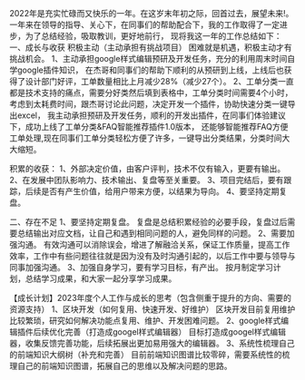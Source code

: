 2022年是充实忙碌而又快乐的一年。在这岁末年初之际，回首过去，展望未来!。
一年来在领导的指导、关心下，在同事们的帮助配合下，我的工作取得了一定进步，为了总结经验，吸取教训，更好地前行，
现将我这一年的工作总结如下：
一、成长与收获
积极主动（主动承担有挑战项目）
    困难就是机遇，积极主动才有挑战机会。
    1、主动承担google样式编辑预研及开发任务，充分的利用周末时间自学google插件知识，
    在杰哥和同事们的帮助下顺利的从预研到上线，上线后也获得了设计部门好评，工单数量相比上月减少28%（减少27个）。
    2、工单分类一直都是技术支持的痛点，需要分好类然后填到表格中，工单分类时间需要4个小时，
    考虑到太耗费时间，跟杰哥讨论此问题，决定开发一个插件，协助快速分类一键导出excel，
    我主动承担预研及开发任务，顺利的开发出插件，在同事们体验建议下，成功上线了工单分类&FAQ智能推荐插件1.0版本，
    还能够智能推荐FAQ方便工单处理,现在同事们工单分类轻松方便了许多，一键导出分类结果，分类时间大大缩短。

积累的收获：
1、外部决定价值，由客户评判，技术不仅有输入，更要有输出。
2、在发展中团队影响力、技术输出、复盘等至关重要。
3、项目完结后，要有跟踪，后续是否有产生价值，给用户带来方便，以结果为导向。
4、要坚持定期复盘。

二、存在不足
    1、要坚持定期复盘。
        复盘是总结积累经验的必要手段，复盘过后需要总结输出对应文档，让自己和遇到相同问题的人，避免同样的问题。
    2、需要加强沟通。
        有效沟通可以消除误会，增进了解融洽关系，保证工作质量，提高工作效率，工作中有些问题往往就是因为没有及时沟通引起的，以后工作中要与领导与同事加强沟通。
    3、加强自身学习，要有学习目标，有产出。
        按月制定学习计划，总结学习成果，和大家一起分享学习成果。


【成长计划】2023年度个人工作与成长的思考（包含侧重于提升的方向、需要的资源支持）
1、区块开发（如何复用、快速开发、好维护）
   区块开发目前复用维护比较繁琐，研究如何解决功能点复用、维护、开发困难问题。
2、google样式编辑插件后续优化完善（打造成googel样式编辑器）
   目标打造成googel样式编辑器，收集反馈完善功能，后续拓展出更加易用强大的编辑器。
3、系统性梳理自己的前端知识大纲树（补充和完善）
   目前前端知识图谱比较零碎，需要系统性的梳理自己的前端知识图谱，拓展自己的思维以及解决问题的思路。
